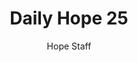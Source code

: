 ---
image: /assets/img/daily-hope-default-artwork.png
title: Daily Hope 25
number: 25
categories:
  - Daily Hope
author: Hope Staff
notes: Daily Hope 25
embed: >-
  <iframe style="border-radius:12px" src="https://open.spotify.com/embed/episode/0fyyrGOcjdiTZEkrWLyoZw?utm_source=generator" width="100%" height="352" frameBorder="0" allowfullscreen="" allow="autoplay; clipboard-write; encrypted-media; fullscreen; picture-in-picture" loading="lazy"></iframe>
---